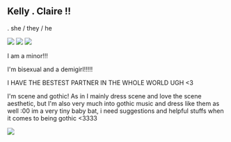 ## Kelly . Claire !!
.  she / they / he

![](https://64.media.tumblr.com/76b9c642ff63bffac94b9666b3ff3ec7/21317507f7352712-e4/s250x400/312f0bf0947d57a8a1d78515a9e839b525674966.pnj) ![](https://64.media.tumblr.com/05709a5f0eb47da30aee563c462a7338/21317507f7352712-4b/s100x200/7324b9651fc5c546142d791c39ff5201c274891b.webp) ![](https://64.media.tumblr.com/07ff324b9ea760b872e7786a450c5a4f/0d9c08ed8003adc6-f1/s100x200/d00e6a608e80f959b40045166618c6d52680f1a4.gifv)

I am a minor!!!

I'm bisexual and a demigirl!!!!!

I HAVE THE BESTEST PARTNER IN THE WHOLE WORLD UGH <3

I'm scene and gothic! As in I mainly dress scene and love the scene aesthetic, but I'm also very much into gothic music and dress like them as well :00
im a very tiny baby bat, i need suggestions and helpful stuffs when it comes to being gothic <3333

![](https://64.media.tumblr.com/4b8eaa39b1dc97b6f5241b045b5ca9ec/0d9d6392a423e969-0c/s500x750/a79a060e378bce57436289dfda93f6239beb670b.gifv)
